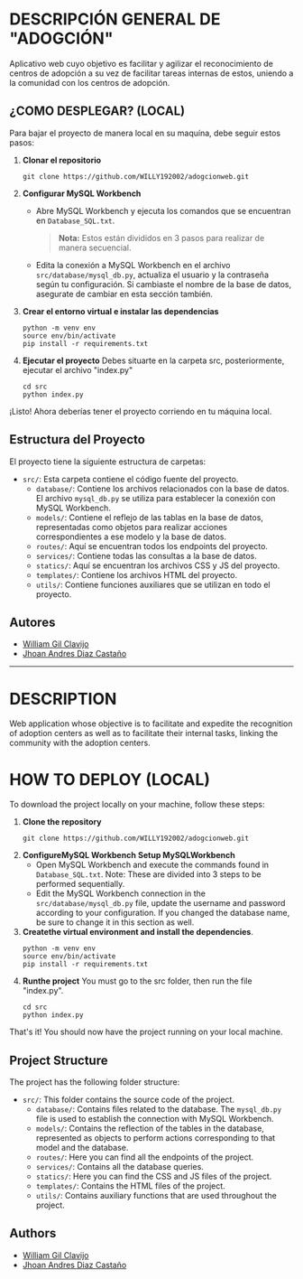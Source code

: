 # DESCRIPCIÓN GENERAL DE "ADOGCIÓN"

Aplicativo web cuyo objetivo es facilitar y agilizar el reconocimiento de centros de adopción a su vez de facilitar tareas internas de estos, uniendo a la comunidad con los centros de adopción. 

## ¿COMO DESPLEGAR? (LOCAL)

Para bajar el proyecto de manera local en su maquína, debe seguir estos pasos:

1. **Clonar el repositorio**
   ```
   git clone https://github.com/WILLY192002/adogcionweb.git
   ```

2. **Configurar MySQL Workbench**

   - Abre MySQL Workbench y ejecuta los comandos que se encuentran en `Database_SQL.txt`.
     > **Nota:** Estos están divididos en 3 pasos para realizar de manera secuencial.
   - Edita la conexión a MySQL Workbench en el archivo `src/database/mysql_db.py`, actualiza el usuario y la contraseña según tu configuración. Si cambiaste el nombre de la base de datos, asegurate de cambiar en esta sección también.

3. **Crear el entorno virtual e instalar las dependencias**

   ```
   python -m venv env
   source env/bin/activate
   pip install -r requirements.txt
   ```

4. **Ejecutar el proyecto**
Debes situarte en la carpeta src, posteriormente, ejecutar el archivo "index.py"
   ```
   cd src
   python index.py
   ```

¡Listo! Ahora deberías tener el proyecto corriendo en tu máquina local.

## Estructura del Proyecto

El proyecto tiene la siguiente estructura de carpetas:

- `src/`: Esta carpeta contiene el código fuente del proyecto.
    - `database/`: Contiene los archivos relacionados con la base de datos. El archivo `mysql_db.py` se utiliza para establecer la conexión con MySQL Workbench.
    - `models/`: Contiene el reflejo de las tablas en la base de datos, representadas como objetos para realizar acciones correspondientes a ese modelo y la base de datos.
    - `routes/`: Aquí se encuentran todos los endpoints del proyecto.
    - `services/`: Contiene todas las consultas a la base de datos.
    - `statics/`: Aquí se encuentran los archivos CSS y JS del proyecto.
    - `templates/`: Contiene los archivos HTML del proyecto.
    - `utils/`: Contiene funciones auxiliares que se utilizan en todo el proyecto.

## Autores

- [William Gil Clavijo](https://www.github.com/WILLY192002)
- [Jhoan Andres Diaz Castaño](https://www.github.com/JDiazc0)

---


# DESCRIPTION

Web application whose objective is to facilitate and expedite the recognition of adoption centers as well as to facilitate their internal tasks, linking the community with the adoption centers. 
 

 
# HOW TO DEPLOY (LOCAL)
To download the project locally on your machine, follow these steps:
1. **Clone the repository**
   ```
   git clone https://github.com/WILLY192002/adogcionweb.git
   ```
2. **ConfigureMySQL Workbench** **Setup MySQLWorkbench**
   - Open MySQL Workbench and execute the commands found in `Database_SQL.txt`. Note: These are divided into 3 steps to be performed sequentially.
   - Edit the MySQL Workbench connection in the `src/database/mysql_db.py` file, update the username and password according to your configuration. If you changed the database name, be sure to change it in this section as well.
3. **Createthe virtual environment and install the dependencies**.
   ```
   python -m venv env
   source env/bin/activate
   pip install -r requirements.txt
   ```
4. **Runthe project**
You must go to the src folder, then run the file "index.py".
   ```
   cd src
   python index.py
   ```
That's it! You should now have the project running on your local machine.

## Project Structure

The project has the following folder structure:

- `src/`: This folder contains the source code of the project.
    - `database/`: Contains files related to the database. The `mysql_db.py` file is used to establish the connection with MySQL Workbench.
    - `models/`: Contains the reflection of the tables in the database, represented as objects to perform actions corresponding to that model and the database.
    - `routes/`: Here you can find all the endpoints of the project.
    - `services/`: Contains all the database queries.
    - `statics/`: Here you can find the CSS and JS files of the project.
    - `templates/`: Contains the HTML files of the project.
    - `utils/`: Contains auxiliary functions that are used throughout the project.


## Authors

- [William Gil Clavijo](https://www.github.com/WILLY192002)
- [Jhoan Andres Diaz Castaño](https://www.github.com/JDiazc0)
